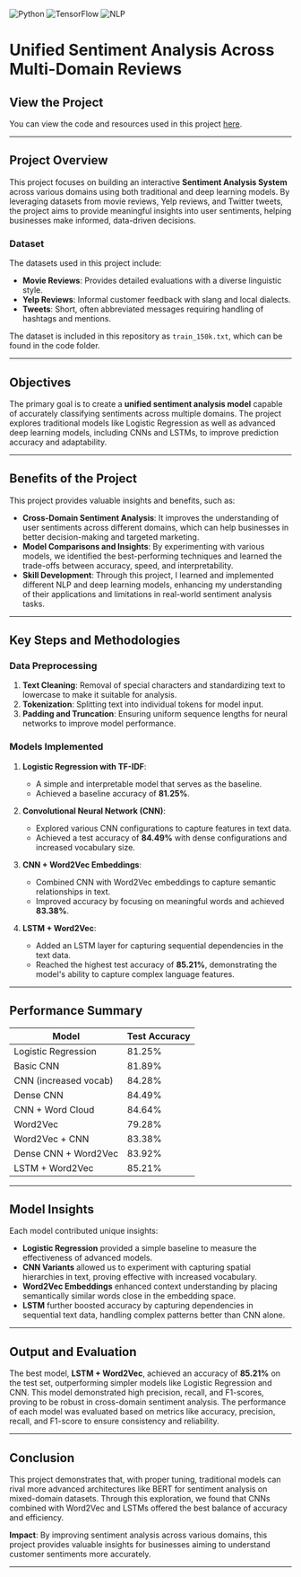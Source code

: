![Python](https://img.shields.io/badge/Python-3.x-blue.svg)
![TensorFlow](https://img.shields.io/badge/TensorFlow-2.x-orange.svg)
![NLP](https://img.shields.io/badge/NLP-Sentiment%20Analysis-green.svg)

# Unified Sentiment Analysis Across Multi-Domain Reviews

## View the Project
You can view the code and resources used in this project [here](https://github.com/ys2403/Unified-Sentiment-Analysis-Across-Multi-Domain-Reviews).

---

## Project Overview

This project focuses on building an interactive **Sentiment Analysis System** across various domains using both traditional and deep learning models. By leveraging datasets from movie reviews, Yelp reviews, and Twitter tweets, the project aims to provide meaningful insights into user sentiments, helping businesses make informed, data-driven decisions.

### Dataset

The datasets used in this project include:
- **Movie Reviews**: Provides detailed evaluations with a diverse linguistic style.
- **Yelp Reviews**: Informal customer feedback with slang and local dialects.
- **Tweets**: Short, often abbreviated messages requiring handling of hashtags and mentions.

The dataset is included in this repository as `train_150k.txt`, which can be found in the code folder.

---

## Objectives

The primary goal is to create a **unified sentiment analysis model** capable of accurately classifying sentiments across multiple domains. The project explores traditional models like Logistic Regression as well as advanced deep learning models, including CNNs and LSTMs, to improve prediction accuracy and adaptability.

---

## Benefits of the Project

This project provides valuable insights and benefits, such as:
- **Cross-Domain Sentiment Analysis**: It improves the understanding of user sentiments across different domains, which can help businesses in better decision-making and targeted marketing.
- **Model Comparisons and Insights**: By experimenting with various models, we identified the best-performing techniques and learned the trade-offs between accuracy, speed, and interpretability.
- **Skill Development**: Through this project, I learned and implemented different NLP and deep learning models, enhancing my understanding of their applications and limitations in real-world sentiment analysis tasks.

---

## Key Steps and Methodologies

### Data Preprocessing

1. **Text Cleaning**: Removal of special characters and standardizing text to lowercase to make it suitable for analysis.
2. **Tokenization**: Splitting text into individual tokens for model input.
3. **Padding and Truncation**: Ensuring uniform sequence lengths for neural networks to improve model performance.

### Models Implemented

1. **Logistic Regression with TF-IDF**:
   - A simple and interpretable model that serves as the baseline.
   - Achieved a baseline accuracy of **81.25%**.

2. **Convolutional Neural Network (CNN)**:
   - Explored various CNN configurations to capture features in text data.
   - Achieved a test accuracy of **84.49%** with dense configurations and increased vocabulary size.

3. **CNN + Word2Vec Embeddings**:
   - Combined CNN with Word2Vec embeddings to capture semantic relationships in text.
   - Improved accuracy by focusing on meaningful words and achieved **83.38%**.

4. **LSTM + Word2Vec**:
   - Added an LSTM layer for capturing sequential dependencies in the text data.
   - Reached the highest test accuracy of **85.21%**, demonstrating the model's ability to capture complex language features.

---

## Performance Summary

| Model                  | Test Accuracy |
|------------------------|---------------|
| Logistic Regression    | 81.25%        |
| Basic CNN              | 81.89%        |
| CNN (increased vocab)  | 84.28%        |
| Dense CNN              | 84.49%        |
| CNN + Word Cloud       | 84.64%        |
| Word2Vec               | 79.28%        |
| Word2Vec + CNN         | 83.38%        |
| Dense CNN + Word2Vec   | 83.92%        |
| LSTM + Word2Vec        | 85.21%        |

---

## Model Insights

Each model contributed unique insights:
- **Logistic Regression** provided a simple baseline to measure the effectiveness of advanced models.
- **CNN Variants** allowed us to experiment with capturing spatial hierarchies in text, proving effective with increased vocabulary.
- **Word2Vec Embeddings** enhanced context understanding by placing semantically similar words close in the embedding space.
- **LSTM** further boosted accuracy by capturing dependencies in sequential text data, handling complex patterns better than CNN alone.

---

## Output and Evaluation

The best model, **LSTM + Word2Vec**, achieved an accuracy of **85.21%** on the test set, outperforming simpler models like Logistic Regression and CNN. This model demonstrated high precision, recall, and F1-scores, proving to be robust in cross-domain sentiment analysis. The performance of each model was evaluated based on metrics like accuracy, precision, recall, and F1-score to ensure consistency and reliability.

---

## Conclusion

This project demonstrates that, with proper tuning, traditional models can rival more advanced architectures like BERT for sentiment analysis on mixed-domain datasets. Through this exploration, we found that CNNs combined with Word2Vec and LSTMs offered the best balance of accuracy and efficiency.

**Impact**: By improving sentiment analysis across various domains, this project provides valuable insights for businesses aiming to understand customer sentiments more accurately.

---



